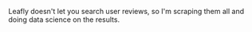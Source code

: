 Leafly doesn't let you search user reviews, so I'm scraping them all and doing data science on the results.
